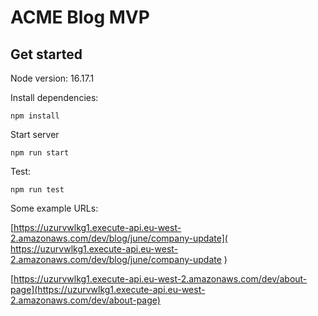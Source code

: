 # ACME Blog MVP

## Get started 

Node version: 16.17.1

Install dependencies:

`npm install`

Start server

`npm run start`

Test:

`npm run test`

Some example URLs:

[https://uzurvwlkg1.execute-api.eu-west-2.amazonaws.com/dev/blog/june/company-update]( https://uzurvwlkg1.execute-api.eu-west-2.amazonaws.com/dev/blog/june/company-update )

[https://uzurvwlkg1.execute-api.eu-west-2.amazonaws.com/dev/about-page](https://uzurvwlkg1.execute-api.eu-west-2.amazonaws.com/dev/about-page)